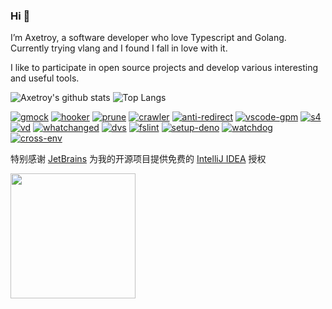 ### Hi 👋 

I’m Axetroy, a software developer who love Typescript and Golang. Currently trying vlang and I found I fall in love with it.

I like to participate in open source projects and develop various interesting and useful tools.

![Axetroy's github stats](https://github-readme-stats-seven-gilt.vercel.app/api?username=axetroy&show_icons=true)
![Top Langs](https://github-readme-stats-seven-gilt.vercel.app//api/top-langs/?username=axetroy&layout=compact)


[![gmock](https://github-readme-stats-seven-gilt.vercel.app/api/pin/?username=axetroy&repo=gmock)](https://github.com/axetroy/gmock)
[![hooker](https://github-readme-stats-seven-gilt.vercel.app/api/pin/?username=axetroy&repo=hooker)](https://github.com/axetroy/hooker)
[![prune](https://github-readme-stats-seven-gilt.vercel.app/api/pin/?username=axetroy&repo=prune)](https://github.com/axetroy/prune)
[![crawler](https://github-readme-stats-seven-gilt.vercel.app/api/pin/?username=axetroy&repo=crawler)](https://github.com/axetroy/crawler)
[![anti-redirect](https://github-readme-stats-seven-gilt.vercel.app/api/pin/?username=axetroy&repo=anti-redirect)](https://github.com/axetroy/anti-redirect)
[![vscode-gpm](https://github-readme-stats-seven-gilt.vercel.app/api/pin/?username=axetroy&repo=vscode-gpm)](https://github.com/axetroy/vscode-gpm)
[![s4](https://github-readme-stats-seven-gilt.vercel.app/api/pin/?username=axetroy&repo=s4&random=23333)](https://github.com/axetroy/s4)
[![vd](https://github-readme-stats-seven-gilt.vercel.app/api/pin/?username=axetroy&repo=vd&random=23333)](https://github.com/axetroy/vd)
[![whatchanged](https://github-readme-stats-seven-gilt.vercel.app/api/pin/?username=axetroy&repo=whatchanged)](https://github.com/axetroy/whatchanged)
[![dvs](https://github-readme-stats-seven-gilt.vercel.app/api/pin/?username=axetroy&repo=dvs&random=123)](https://github.com/axetroy/dvs)
[![fslint](https://github-readme-stats-seven-gilt.vercel.app/api/pin/?username=axetroy&repo=fslint&random=123)](https://github.com/axetroy/fslint)
[![setup-deno](https://github-readme-stats-seven-gilt.vercel.app/api/pin/?username=denolib&repo=setup-deno&random=123)](https://github.com/denolib/setup-deno)
[![watchdog](https://github-readme-stats-seven-gilt.vercel.app/api/pin/?username=axetroy&repo=watchdog&random=123)](https://github.com/axetroy/watchdog)
[![cross-env](https://github-readme-stats-seven-gilt.vercel.app/api/pin/?username=axetroy&repo=cross-env&random=321)](https://github.com/axetroy/cross-env)

特别感谢 [JetBrains](https://www.jetbrains.com/?from=go-server) 为我的开源项目提供免费的 [IntelliJ IDEA](https://www.jetbrains.com/go/?from=go-server) 授权

<p>
 <a href="https://www.jetbrains.com/?from=ferry">
   <img height="200" src="https://www.fdevops.com/wp-content/uploads/2020/09/1599213857-jetbrains-variant-4.png">
 </a>
</p>
